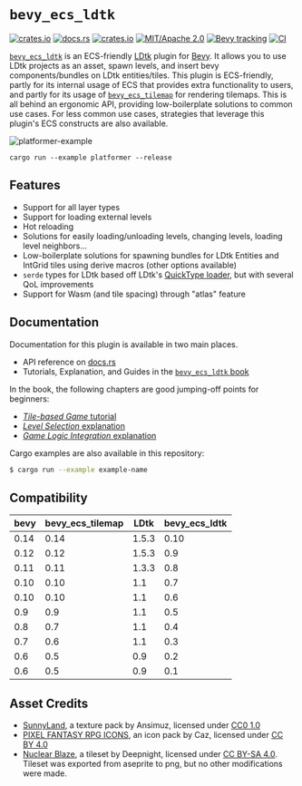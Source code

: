 # `bevy_ecs_ldtk`
[![crates.io](https://img.shields.io/crates/v/bevy_ecs_ldtk)](https://crates.io/crates/bevy_ecs_ldtk)
[![docs.rs](https://docs.rs/bevy_ecs_ldtk/badge.svg)](https://docs.rs/bevy_ecs_ldtk)
[![crates.io](https://img.shields.io/crates/d/bevy_ecs_ldtk)](https://crates.io/crates/bevy_ecs_ldtk)
[![MIT/Apache 2.0](https://img.shields.io/badge/license-MIT%2FApache-blue.svg)](./LICENSE)
[![Bevy tracking](https://img.shields.io/badge/Bevy%20tracking-released%20version-lightblue)](https://github.com/bevyengine/bevy/blob/main/docs/plugins_guidelines.md#main-branch-tracking)
[![CI](https://github.com/Trouv/bevy_ecs_ldtk/actions/workflows/ci.yml/badge.svg)](https://github.com/Trouv/bevy_ecs_ldtk/actions/workflows/ci.yml)

[`bevy_ecs_ldtk`](https://crates.io/crates/bevy_ecs_ldtk) is an ECS-friendly [LDtk](https://ldtk.io/) plugin for [Bevy](https://bevyengine.org/).
It allows you to use LDtk projects as an asset, spawn levels, and insert bevy components/bundles on LDtk entities/tiles.
This plugin is ECS-friendly, partly for its internal usage of ECS that provides extra functionality to users, and partly for its usage of [`bevy_ecs_tilemap`](https://crates.io/crates/bevy_ecs_tilemap) for rendering tilemaps.
This is all behind an ergonomic API, providing low-boilerplate solutions to common use cases.
For less common use cases, strategies that leverage this plugin's ECS constructs are also available.

![platformer-example](repo/platformer-example.gif)

`cargo run --example platformer --release`

## Features
- Support for all layer types
- Support for loading external levels
- Hot reloading
- Solutions for easily loading/unloading levels, changing levels, loading level neighbors...
- Low-boilerplate solutions for spawning bundles for LDtk Entities and IntGrid
  tiles using derive macros (other options available)
- `serde` types for LDtk based off LDtk's [QuickType
  loader](https://ldtk.io/files/quicktype/LdtkJson.rs), but with several QoL
  improvements
- Support for Wasm (and tile spacing) through "atlas" feature

## Documentation
Documentation for this plugin is available in two main places.
- API reference on [docs.rs](https://docs.rs/bevy_ecs_ldtk/0.9.0/bevy_ecs_ldtk/) <!-- x-release-please-version -->
- Tutorials, Explanation, and Guides in the [`bevy_ecs_ldtk` book](https://trouv.github.io/bevy_ecs_ldtk/v0.9.0/index.html) <!-- x-release-please-version -->

In the book, the following chapters are good jumping-off points for beginners:
- [*Tile-based Game* tutorial](https://trouv.github.io/bevy_ecs_ldtk/v0.9.0/tutorials/tile-based-game/index.html) <!-- x-release-please-version -->
- [*Level Selection* explanation](https://trouv.github.io/bevy_ecs_ldtk/v0.9.0/explanation/level-selection.html) <!-- x-release-please-version -->
- [*Game Logic Integration* explanation](https://trouv.github.io/bevy_ecs_ldtk/v0.9.0/explanation/game-logic-integration.html) <!-- x-release-please-version -->

Cargo examples are also available in this repository:
```sh
$ cargo run --example example-name
```

## Compatibility
| bevy | bevy_ecs_tilemap | LDtk | bevy_ecs_ldtk |
| --- | --- | --- | --- |
| 0.14 | 0.14 | 1.5.3 | 0.10 |
| 0.12 | 0.12 | 1.5.3 | 0.9 |
| 0.11 | 0.11 | 1.3.3 | 0.8 |
| 0.10 | 0.10 | 1.1 | 0.7 |
| 0.10 | 0.10 | 1.1 | 0.6 |
| 0.9 | 0.9 | 1.1 | 0.5 |
| 0.8 | 0.7 | 1.1 | 0.4 |
| 0.7 | 0.6 | 1.1 | 0.3 |
| 0.6 | 0.5 | 0.9 | 0.2 |
| 0.6 | 0.5 | 0.9 | 0.1 |

## Asset Credits
- [SunnyLand](https://ansimuz.itch.io/sunny-land-pixel-game-art), a texture pack by Ansimuz, licensed under [CC0 1.0](https://creativecommons.org/publicdomain/zero/1.0/)
- [PIXEL FANTASY RPG ICONS](https://cazwolf.itch.io/caz-pixel-free), an icon pack by Caz, licensed under [CC BY 4.0](https://creativecommons.org/licenses/by/4.0/)
- [Nuclear Blaze](https://github.com/deepnight/ldtk/blob/master/app/extraFiles/samples/atlas/NuclearBlaze_by_deepnight.aseprite), a tileset by Deepnight, licensed under [CC BY-SA 4.0](https://creativecommons.org/licenses/by-sa/4.0/). Tileset was exported from aseprite to png, but no other modifications were made.

